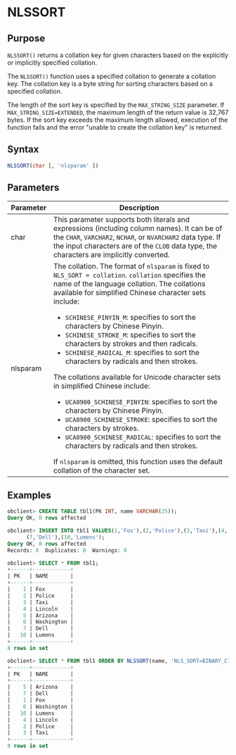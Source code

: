 # NLSSORT

## Purpose

`NLSSORT()` returns a collation key for given characters based on the explicitly or implicitly specified collation.

The `NLSSORT()` function uses a specified collation to generate a collation key. The collation key is a byte string for sorting characters based on a specified collation.

The length of the sort key is specified by the `MAX_STRING_SIZE` parameter. If `MAX_STRING_SIZE=EXTENDED`, the maximum length of the return value is 32,767 bytes. If the sort key exceeds the maximum length allowed, execution of the function fails and the error "unable to create the collation key" is returned.

## Syntax

```sql
NLSSORT(char [, 'nlsparam' ])
```

## Parameters

| Parameter | Description |
|----------|------------------------------------------------------------------------------------------------------------------------------------------------------------------------------------------------------------------------------------------------------------------------------------------------------------------------------------------------------------------------------------------------------------------------------------------------------------------------------------------------------------------------------------------------------------------------------------------------------------------------------------------------------------------------------------------------------------------------|
| char | This parameter supports both literals and expressions (including column names). It can be of the `CHAR`, `VARCHAR2`, `NCHAR`, or `NVARCHAR2` data type. If the input characters are of the `CLOB` data type, the characters are implicitly converted.  |
| nlsparam | The collation. The format of `nlsparam` is fixed to `NLS_SORT = collation`. `collation` specifies the name of the language collation. The collations available for simplified Chinese character sets include: <ul><li>`SCHINESE_PINYIN_M`: specifies to sort the characters by Chinese Pinyin.    </li><li> `SCHINESE_STROKE_M`: specifies to sort the characters by strokes and then radicals.    </li><li> `SCHINESE_RADICAL_M`: specifies to sort the characters by radicals and then strokes. </li></ul>     The collations available for Unicode character sets in simplified Chinese include: <ul><li> `UCA0900_SCHINESE_PINYIN`: specifies to sort the characters by Chinese Pinyin.    </li><li> `UCA0900_SCHINESE_STROKE`: specifies to sort the characters by strokes.  </li><li> `UCA0900_SCHINESE_RADICAL`: specifies to sort the characters by radicals and then strokes.  </li></ul>    If `nlsparam` is omitted, this function uses the default collation of the character set.  |

## Examples

```sql
obclient> CREATE TABLE tbl1(PK INT, name VARCHAR(25));
Query OK, 0 rows affected

obclient> INSERT INTO tbl1 VALUES(1,'Fox'),(2,'Police'),(3,'Taxi'),(4,'Lincoln'),(5,'Arizona'),(6,'Washington'),
      (7,'Dell'),(10,'Lumens');
Query OK, 8 rows affected
Records: 8  Duplicates: 0  Warnings: 0

obclient> SELECT * FROM tbl1;
+------+------------+
| PK   | NAME       |
+------+------------+
|    1 | Fox        |
|    2 | Police     |
|    3 | Taxi       |
|    4 | Lincoln    |
|    5 | Arizona    |
|    6 | Washington |
|    7 | Dell       |
|   10 | Lumens     |
+------+------------+
8 rows in set

obclient> SELECT * FROM tbl1 ORDER BY NLSSORT(name, 'NLS_SORT=BINARY_CI');
+------+------------+
| PK   | NAME       |
+------+------------+
|    5 | Arizona    |
|    7 | Dell       |
|    1 | Fox        |
|    6 | Washington |
|   10 | Lumens     |
|    4 | Lincoln    |
|    2 | Police     |
|    3 | Taxi       |
+------+------------+
8 rows in set
```

